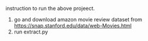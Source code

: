 instruction to run the above projeect.
1. go and download amazon movie review dataset from https://snap.stanford.edu/data/web-Movies.html
2. run extract.py
